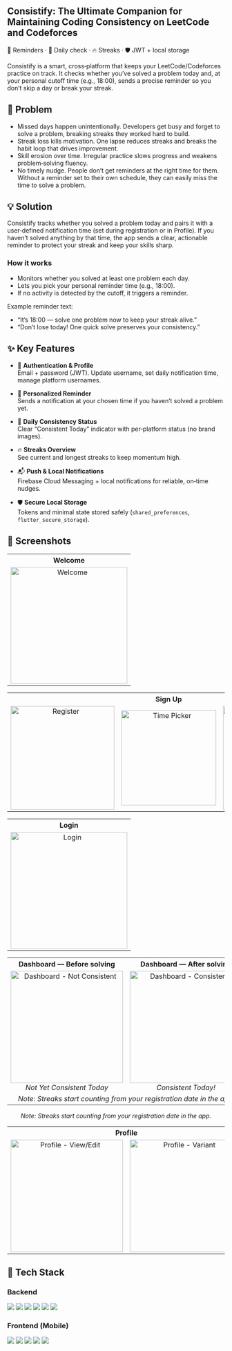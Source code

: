 ##  Consistify: The Ultimate Companion for Maintaining Coding Consistency on LeetCode and Codeforces
🔔 Reminders · 📅 Daily check · 🔥 Streaks · 🛡️ JWT + local storage

Consistify is a smart, cross‑platform that keeps your LeetCode/Codeforces practice on track. It checks whether you’ve solved a problem today and, at your personal cutoff time (e.g., 18:00), sends a precise reminder so you don’t skip a day or break your streak.
## 🚨 Problem
- Missed days happen unintentionally. Developers get busy and forget to solve a problem, breaking streaks they worked hard to build.
- Streak loss kills motivation. One lapse reduces streaks and breaks the habit loop that drives improvement.
- Skill erosion over time. Irregular practice slows progress and weakens problem‑solving fluency.
- No timely nudge. People don’t get reminders at the right time for them. Without a reminder set to their own schedule, they can easily miss the time to solve a problem.

## 💡 Solution
Consistify tracks whether you solved a problem today and pairs it with a user‑defined notification time (set during registration or in Profile). If you haven’t solved anything by that time, the app sends a clear, actionable reminder to protect your streak and keep your skills sharp.

### How it works
- Monitors whether you solved at least one problem each day.
- Lets you pick your personal reminder time (e.g., 18:00).
- If no activity is detected by the cutoff, it triggers a reminder.

Example reminder text:
- “It’s 18:00 — solve one problem now to keep your streak alive.”
- “Don’t lose today! One quick solve preserves your consistency.”

## ✨ Key Features

- 🔐 **Authentication & Profile**  
  Email + password (JWT). Update username, set daily notification time, manage platform usernames.

- 🔔 **Personalized Reminder**  
  Sends a notification at your chosen time if you haven’t solved a problem yet.

- 📅 **Daily Consistency Status**  
  Clear “Consistent Today” indicator with per‑platform status (no brand images).

- 🔥 **Streaks Overview**  
  See current and longest streaks to keep momentum high.

- 📬 **Push & Local Notifications**  
  Firebase Cloud Messaging + local notifications for reliable, on‑time nudges.

- 🛡️ **Secure Local Storage**  
  Tokens and minimal state stored safely (`shared_preferences`, `flutter_secure_storage`).

## 📸 Screenshots

<!-- Row 1: Welcome -->
<table>
  <tr>
    <th>Welcome</th>
  </tr>
  <tr>
    <td align="center">
      <img src="docs/welcome.jpg" width="270" alt="Welcome"/>
    </td>
  </tr>
</table>

<!-- Row 2: Three Register screens -->
<table>
  <tr>
    <th colspan="3">Sign Up</th>
  </tr>
  <tr>
    <td align="center">
      <img src="docs/register_1.jpg" width="240" alt="Register"/>
    </td>
    <td align="center">
      <img src="docs/register_2.jpg" width="220" alt="Time Picker"/>
    </td>
    <td align="center">
      <img src="docs/register_3.jpg" width="240" alt="Register (variant)"/>
    </td>
  </tr>
</table>

<!-- Row 3: Login -->
<table>
  <tr>
    <th>Login</th>
  </tr>
  <tr>
    <td align="center">
      <img src="docs/login.jpg" width="270" alt="Login"/>
    </td>
  </tr>
</table>

<!-- Row 4: Two Dashboards with captions -->
<table>
  <tr>
    <th>Dashboard — Before solving</th>
    <th>Dashboard — After solving</th>
  </tr>
  <tr>
    <td align="center">
      <img src="docs/not_consistent.jpg" width="260" alt="Dashboard - Not Consistent"/>
      <div><i>Not Yet Consistent Today</i></div>
    </td>
    <td align="center">
      <img src="docs/consistent.jpg" width="260" alt="Dashboard - Consistent"/>
      <div><i>Consistent Today!</i></div>
    </td>
    
  </tr>
  <tr>
    <td align="center" colspan="2">
      <i>Note: Streaks start counting from your registration date in the app.</i>
    </td>
  </tr>
</table>
<div align="center"><i>Note: Streaks start counting from your registration date in the app.</i></div>


<!-- Row 5: Profile -->
<table>
  <tr>
    <th colspan="2">Profile</th>
  </tr>
  <tr>
    <td align="center">
      <img src="docs/profile.jpg" width="260" alt="Profile - View/Edit"/>
    </td>
    <td align="center">
      <img src="docs/profile.jpg" width="260" alt="Profile - Variant"/>
    </td>
  </tr>
</table>

## 🧰 Tech Stack

### Backend
<p>
  <img src="https://img.shields.io/badge/Gin-(Go)-00ADD8?logo=go&logoColor=white" />
  <img src="https://img.shields.io/badge/MongoDB-Atlas%2FCommunity-47A248?logo=mongodb&logoColor=white" />
  <img src="https://img.shields.io/badge/Auth-JWT%20%2B%20bcrypt-FF6F00?logo=jsonwebtokens&logoColor=white" />
  <img src="https://img.shields.io/badge/Firebase-Admin%20(FCM)-FFCA28?logo=firebase&logoColor=black" />
  <img src="https://img.shields.io/badge/Docker-Containerization-2496ED?logo=docker&logoColor=white" />
  <img src="https://img.shields.io/badge/Postman-API%20Testing-FF6C37?logo=postman&logoColor=white" />
</p>



### Frontend (Mobile)
<p>
  <img src="https://img.shields.io/badge/Flutter-Mobile-02569B?logo=flutter&logoColor=white" />
  <img src="https://img.shields.io/badge/BLoC-flutter__bloc-42A5F5?logo=flutter&logoColor=white" />
  <img src="https://img.shields.io/badge/DI-get__it-795548" />
  <img src="https://img.shields.io/badge/Storage-shared__preferences-43A047" />
  <img src="https://img.shields.io/badge/Network-internet__connection__checker-0A72B8" />
</p>


